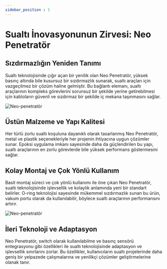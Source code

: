 ```yaml
---
sidebar_position : 1
---
```

# Sualtı İnovasyonunun Zirvesi: Neo Penetratör
## Sızdırmazlığın Yeniden Tanımı

Sualtı teknolojisinde çığır açan bir yenilik olan Neo Penetratör, yüksek basınç altında bile kusursuz bir sızdırmazlık sunarak, sualtı araçları için vazgeçilmez bir çözüm haline gelmiştir. Bu bağlantı elemanı, sualtı araçlarının kompleks görevlerini sorunsuz bir şekilde yerine getirebilmesi için kabloların güvenli ve sızdırmaz bir şekilde iç mekana taşınmasını sağlar.


![Neo-penetratör](./image/neo-penetrator-3.jpg)



## Üstün Malzeme ve Yapı Kalitesi 

Her türlü zorlu sualtı koşuluna dayanıklı olarak tasarlanmış Neo Penetratör, metal ve plastik seçenekleriyle her projenin ihtiyacına uygun çözümler sunar. Epoksi uygulama imkanı sayesinde daha da güçlendirilen bu yapı, sualtı araçlarının en zorlu görevlerde bile yüksek performans göstermesini sağlar.


## Kolay Montaj ve Çok Yönlü Kullanım

Basit montaj süreci ve çok yönlü kullanımı ile öne çıkan Neo Penetratör, sualtı teknolojisinde işlevsellik ve kolaylık anlamında yeni bir standart belirler. O-ring teknolojisi sayesinde mükemmel sızdırmazlık sunan bu ürün, vakum portu olarak da kullanılabilir, böylece sualtı araçlarının performansını artırır.



![Neo-penetratör](./image/neo-penetrator-2.jpg)


## İleri Teknoloji ve Adaptasyon

Neo Penetratör, switch olarak kullanılabilme ve basınç sensörü entegrasyonu gibi özellikleri ile sualtı teknolojisinde adaptasyon ve işlevsellik sınırlarını zorlar. Bu özellikler, kullanıcıların sualtı projelerinde daha geniş bir yelpazede çalışmalarına ve yenilikçi çözümler geliştirmelerine olanak tanır.
